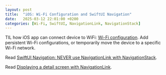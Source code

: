 ```yaml
---
layout: post
title:  "iOS: Wi-Fi Configuration and SwiftUI Navigation"
date:   2025-03-12 22:01:00 +0200
categories: [Wi-Fi, SwiftUI, NavigationLink, NavigationStack]
---
```

TIL how iOS app can connect device to WiFi: [Wi-Fi configuration](https://developer.apple.com/documentation/networkextension/wi-fi-configuration). Add persistent Wi-Fi configurations, or temporarily move the device to a specific Wi-Fi network.

Read [SwiftUI Navigation: NEVER use NavigationLink with NavigationStack](https://medium.com/@yossabourne/swiftui-navigation-never-use-navigationlink-with-navigationstack-f19d604bc4a5).

Read [Displaying a detail screen with NavigationLink](https://www.hackingwithswift.com/quick-start/swiftui/displaying-a-detail-screen-with-navigationlink).
